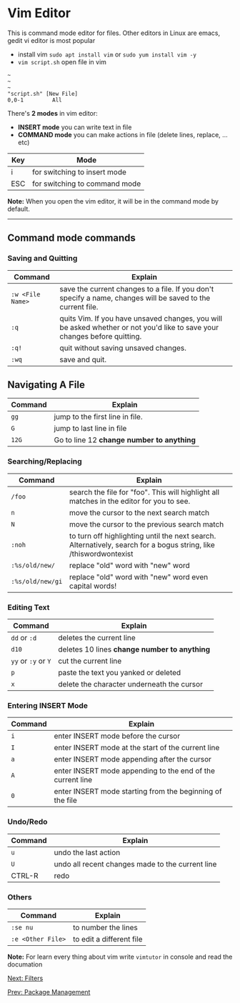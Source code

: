# Vim Editor

This is command mode editor for files. Other editors in Linux are emacs, gedit
vi editor is most popular

* install vim `sudo apt install vim` or `sudo yum install vim -y`
* `vim script.sh` open file in vim

``` console
~
~
~
"script.sh" [New File]                                                         0,0-1         All 
```

There's **2 modes** in vim editor:

* **INSERT mode** you can write text in file
* **COMMAND mode** you can make actions in file (delete lines, replace, ... etc)

Key | Mode
--- | ----
i   | for switching to insert mode
ESC | for switching to command mode

**Note:** When you open the vim editor, it will be in the command mode by default.

***

## Command mode commands

### Saving and Quitting

Command           | Explain
----------------- | -------
`:w <File Name>`  | save the current changes to a file. If you don't specify a name, changes will be saved to the current file.
`:q`              | quits Vim. If you have unsaved changes, you will be asked whether or not you'd like to save your changes before quitting.
`:q!`             | quit without saving unsaved changes.
`:wq`             | save and quit.

## Navigating A File

Command           | Explain
----------------- | -------
`gg`              | jump to the first line in file.
`G`               | jump to last line in file
`12G`             | Go to line 12 **change number to anything**

### Searching/Replacing

Command           | Explain
----------------- | -------
`/foo`            | search the file for "foo". This will highlight all matches in the editor for you to see.
`n`               | move the cursor to the next search match
`N`               | move the cursor to the previous search match
`:noh`            | to turn off highlighting until the next search. Alternatively, search for a bogus string, like /thiswordwontexist
`:%s/old/new/`    | replace "old" word with "new" word
`:%s/old/new/gi`  | replace "old" word with "new" word even capital words!

### Editing Text

Command             | Explain
------------------- | -------
`dd` or `:d`        | deletes the current line
`d10`               | deletes 10 lines **change number to anything**
`yy` or `:y` or `Y` | cut the current line
`p`                 | paste the text you yanked or deleted
`x`                 | delete the character underneath the cursor

### Entering INSERT Mode

Command           | Explain
----------------- | -------
`i`               | enter INSERT mode before the cursor
`I`               | enter INSERT mode at the start of the current line
`a`               | enter INSERT mode appending after the cursor
`A`               | enter INSERT mode appending to the end of the current line
`0`               | enter INSERT mode starting from the beginning of the file

### Undo/Redo

Command           | Explain
----------------- | -------
`u`               | undo the last action
`U`               | undo all recent changes made to the current line
CTRL-R            | redo

### Others

Command           | Explain
----------------- | -------
`:se nu`          | to number the lines
`:e <Other File>` | to edit a different file

**Note:** For learn every thing about vim write `vimtutor` in console and read the documation

[Next: Filters](./Filters.md)

[Prev: Package Management](./Package%20Management.md)
